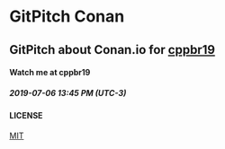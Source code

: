 # GitPitch Conan

## GitPitch about Conan.io for [cppbr19](https://ccppbrasil.github.io/encontros/proximo/)

#### Watch me at cppbr19

##### 2019-07-06 13:45 PM (UTC-3)

#### LICENSE
[MIT](LICENSE)
